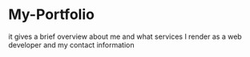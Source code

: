# My-Portfolio
it gives a brief overview about me and what services I render as a web developer and my contact information
